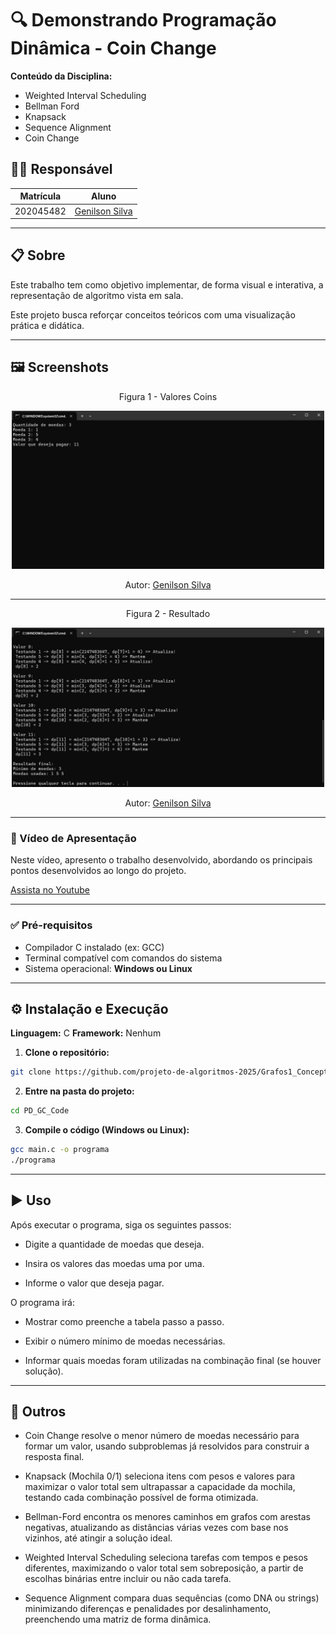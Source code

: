 # 🔍 Demonstrando Programação Dinâmica - Coin Change

**Conteúdo da Disciplina:**

- Weighted Interval Scheduling
- Bellman Ford
- Knapsack
- Sequence Alignment
- Coin Change  

## 👨‍🏫 Responsável

| Matrícula   | Aluno             |
|-------------|-------------------|
| 202045482   | [Genilson Silva](https://github.com/GenilsonJrs)    |

---

## 📋 Sobre

Este trabalho tem como objetivo implementar, de forma visual e interativa, a representação de algoritmo vista em sala.

Este projeto busca reforçar conceitos teóricos com uma visualização prática e didática.

---

## 🖼️ Screenshots

<p align="center">Figura 1 - Valores Coins</p>

<p align="center">
  <img src="PD_GC_Code/imgs/Moeda1.jpg" alt="Tutorial 1 - Coin Change" width="500"/>
</p>

<p align="center" style="font-size: 14px;">
  Autor: 
  <a href="https://github.com/GenilsonJrs" target="_blank">Genilson Silva</a>
</p>

---

<p align="center">Figura 2 - Resultado</p>

<p align="center">
  <img src="PD_GC_Code/imgs/Moeda2.jpg" alt="Tutorial 2 - Coin Change" width="500"/>
</p>

<p align="center" style="font-size: 14px;">
  Autor: 
  <a href="https://github.com/GenilsonJrs" target="_blank">Genilson Silva</a>
</p>

---

### 🎥 Vídeo de Apresentação

Neste vídeo, apresento o trabalho desenvolvido, abordando os principais pontos desenvolvidos ao longo do projeto.

[Assista no Youtube]()

---

### ✅ Pré-requisitos

- Compilador C instalado (ex: GCC)
- Terminal compatível com comandos do sistema
- Sistema operacional: **Windows ou Linux**

---

## ⚙️ Instalação e Execução

**Linguagem:** C
**Framework:** Nenhum

1. **Clone o repositório:**

```bash
git clone https://github.com/projeto-de-algoritmos-2025/Grafos1_Concept.git
```
2. **Entre na pasta do projeto:**

```bash
cd PD_GC_Code
```
3. **Compile o código (Windows ou Linux):**

```bash
gcc main.c -o programa
./programa
```


---

## ▶️ Uso

Após executar o programa, siga os seguintes passos:

- Digite a quantidade de moedas que deseja.

- Insira os valores das moedas uma por uma.

- Informe o valor que deseja pagar.

O programa irá:

- Mostrar como preenche a tabela passo a passo.

- Exibir o número mínimo de moedas necessárias.

- Informar quais moedas foram utilizadas na combinação final (se houver solução).

---

## 🧠 Outros

- Coin Change resolve o menor número de moedas necessário para formar um valor, usando subproblemas já resolvidos para construir a resposta final.

- Knapsack (Mochila 0/1) seleciona itens com pesos e valores para maximizar o valor total sem ultrapassar a capacidade da mochila, testando cada combinação possível de forma otimizada.

- Bellman-Ford encontra os menores caminhos em grafos com arestas negativas, atualizando as distâncias várias vezes com base nos vizinhos, até atingir a solução ideal.

- Weighted Interval Scheduling seleciona tarefas com tempos e pesos diferentes, maximizando o valor total sem sobreposição, a partir de escolhas binárias entre incluir ou não cada tarefa.

- Sequence Alignment compara duas sequências (como DNA ou strings) minimizando diferenças e penalidades por desalinhamento, preenchendo uma matriz de forma dinâmica.

